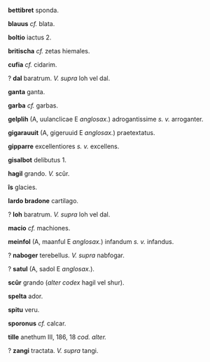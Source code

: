 **bettibret** sponda.

**blauus** *cf.* blata.

**boltio** iactus 2.

**britischa** *cf.* zetas hiemales.

**cufia** *cf.* cidarim.

? **dal** baratrum. *V. supra* loh vel dal.

**ganta** ganta.

**garba** *cf.* garbas.

**gelplih** (A, uulanclicae E *anglosax.*) adrogantissime *s. v.*
arroganter.

**gigarauuit** (A, gigeruuid E *anglosax.*) praetextatus.

**gipparre** excellentiores *s. v.* excellens.

**gisalbot** delibutus 1.

**hagil** grando. *V.* scûr.

**îs** glacies.

**lardo bradone** cartilago.

? **loh** baratrum. *V. supra* loh vel dal.

**macio** *cf.* machiones.

**meinfol** (A, maanful E *anglosax.*) infandum *s. v.* infandus.

? **naboger** terebellu*s. V. supra* nabfogar.

? **satul** (A, sadol E *anglosax.*).

**scûr** grando (*alter codex* hagil vel shur).

**spelta** ador.

**spitu** veru.

**sporonus** *cf.* calcar.

**tille** anethum III, 186, 18 *cod. alter.*

? **zangi** tractata. *V. supra* tangi.
